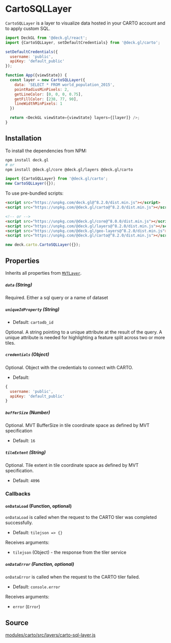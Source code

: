 

# CartoSQLLayer

`CartoSQLLayer` is a layer to visualize data hosted in your CARTO account and to apply custom SQL.

```js
import DeckGL from '@deck.gl/react';
import {CartoSQLLayer, setDefaultCredentials} from '@deck.gl/carto';

setDefaultCredentials({
  username: 'public',
  apiKey: 'default_public'
});

function App({viewState}) {
  const layer = new CartoSQLLayer({
    data: 'SELECT * FROM world_population_2015',
    pointRadiusMinPixels: 2,
    getLineColor: [0, 0, 0, 0.75],
    getFillColor: [238, 77, 90],
    lineWidthMinPixels: 1
  })

  return <DeckGL viewState={viewState} layers={[layer]} />;
}
```

## Installation

To install the dependencies from NPM:

```bash
npm install deck.gl
# or
npm install @deck.gl/core @deck.gl/layers @deck.gl/carto
```

```js
import {CartoSQLLayer} from '@deck.gl/carto';
new CartoSQLLayer({});
```

To use pre-bundled scripts:

```html
<script src="https://unpkg.com/deck.gl@^8.2.0/dist.min.js"></script>
<script src="https://unpkg.com/@deck.gl/carto@^8.2.0/dist.min.js"></script>

<!-- or -->
<script src="https://unpkg.com/@deck.gl/core@^8.0.0/dist.min.js"></script>
<script src="https://unpkg.com/@deck.gl/layers@^8.2.0/dist.min.js"></script>
<script src="https://unpkg.com/@deck.gl/geo-layers@^8.2.0/dist.min.js"></script>
<script src="https://unpkg.com/@deck.gl/carto@^8.2.0/dist.min.js"></script>
```

```js
new deck.carto.CartoSQLLayer({});
```


## Properties

Inherits all properties from [`MVTLayer`](/docs/api-reference/geo-layers/mvt-layer.md).


##### `data` (String)

Required. Either a sql query or a name of dataset

##### `uniqueIdProperty` (String)

* Default: `cartodb_id`

Optional. A string pointing to a unique attribute at the result of the query. A unique attribute is needed for highlighting a feature split across two or more tiles.


##### `credentials` (Object)

Optional. Object with the credentials to connect with CARTO.

* Default:

```js
{
  username: 'public',
  apiKey: 'default_public'
}
```

##### `bufferSize` (Number)

Optional. MVT BufferSize in tile coordinate space as defined by MVT specification

* Default: `16`


##### `tileExtent` (String)

Optional. Tile extent in tile coordinate space as defined by MVT specification.

* Default: `4096`

### Callbacks

#### `onDataLoad` (Function, optional)

`onDataLoad` is called when the request to the CARTO tiler was completed successfully.

* Default: `tilejson => {}`

Receives arguments:

* `tilejson` (Object) - the response from the tiler service

##### `onDataError` (Function, optional)

`onDataError` is called when the request to the CARTO tiler failed.

* Default: `console.error`

Receives arguments:

* `error` (`Error`)


## Source

[modules/carto/src/layers/carto-sql-layer.js](https://github.com/visgl/deck.gl/tree/master/modules/carto/src/layers/carto-sql-layer.js)
